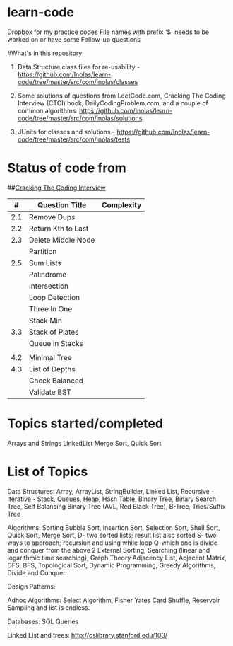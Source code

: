 # learn-code
Dropbox for my practice codes
File names with prefix '$' needs to be worked on or have some Follow-up questions

#What's in this repository
1) Data Structure class files for re-usability -
https://github.com/Inolas/learn-code/tree/master/src/com/inolas/classes

2) Some solutions of questions from LeetCode.com, Cracking The Coding Interview (CTCI) book, DailyCodingProblem.com, and a couple of common algorithms.
https://github.com/Inolas/learn-code/tree/master/src/com/inolas/solutions

3) JUnits for classes and solutions -
https://github.com/Inolas/learn-code/tree/master/src/com/inolas/tests

# Status of code from
##[Cracking The Coding Interview](http://www.crackingthecodinginterview.com/ "CTCI")

|#|Question Title|Complexity|
|---|-----------|--|
|2.1|Remove Dups||
|2.2|Return Kth to Last||
|2.3|Delete Middle Node||
||Partition||
|2.5|Sum Lists||
||Palindrome||
||Intersection||
||Loop Detection||
||Three In One| |
||Stack Min||
|3.3|Stack of Plates||
||Queue in Stacks||
||||
|4.2|Minimal Tree||
|4.3|List of Depths||
||Check Balanced||
||Validate BST||

# Topics started/completed

Arrays and Strings
LinkedList
Merge Sort, Quick Sort


# List of Topics
Data Structures:
Array,
ArrayList,
StringBuilder,
Linked List,            Recursive -   Iterative -
Stack,
Queues,
Heap,
Hash Table,
Binary Tree,
Binary Search Tree,
Self Balancing Binary Tree (AVL, Red Black Tree),
B-Tree,
Tries/Suffix Tree


Algorithms:
Sorting
Bubble Sort,
Insertion Sort,
Selection Sort,
Shell Sort,
Quick Sort,
Merge Sort,
D- two sorted lists; result list also sorted
S- two ways to approach; recursion and using while loop
Q-which one is divide and conquer from the above 2
External Sorting,
Searching (linear and logarithmic time searching),
Graph Theory
Adjacency List,
Adjacent Matrix,
DFS,
BFS,
Topological Sort,
Dynamic Programming,
Greedy Algorithms,
Divide and Conquer.

Design Patterns:


Adhoc Algorithms:
Select Algorithm,
Fisher Yates Card Shuffle,
Reservoir Sampling and list is endless.


Databases:
SQL Queries





Linked List and trees: http://cslibrary.stanford.edu/103/
